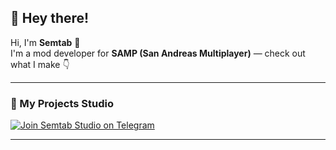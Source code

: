 ## 👋 Hey there!

Hi, I'm **Semtab** 🙌  
I'm a mod developer for **SAMP (San Andreas Multiplayer)** — check out what I make 👇

---

### 🔧 My Projects Studio

[![Join Semtab Studio on Telegram](https://img.shields.io/badge/-Join%20Semtab%20Studio%20on%20Telegram-2CA5E0?style=for-the-badge&logo=telegram&logoColor=white)](https://t.me/semtabstudio)

---
